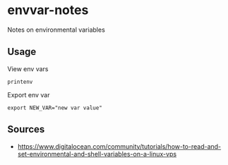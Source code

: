 # envvar-notes
Notes on environmental variables

## Usage
View env vars
```
printenv
```
Export env var
```
export NEW_VAR="new var value"
```

## Sources
- https://www.digitalocean.com/community/tutorials/how-to-read-and-set-environmental-and-shell-variables-on-a-linux-vps
